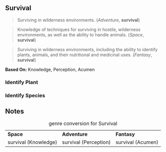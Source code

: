 Survival
--------

> Surviving in wilderness environments. (_Adventure_, __survival__)

> Knowledge of techniques for surviving in hostile, wilderness environments, as well as the ability to handle animals. (_Space_, __survival__)

> Surviving in wilderness environments, including the ability to identify plants, animals, and their nutritional and medicinal uses. (_Fantasy_, __survival__)

__Based On:__ <span title='Space'>Knowledge</span>, <span title='Adventure'>Perception</span>, <span title='Fantasy'>Acumen</span>

### Identify Plant

### Identify Species

Notes
-----

<table>
<caption>genre conversion for Survival</caption>
<tr><td><strong>Space</strong></td><td><strong>Adventure</strong></td><td><strong>Fantasy</strong></td></tr>
<tr><td>survival (Knowledge)</td><td>survival (Perception)</td><td>survival (Acumen)</td></tr>
</table>
